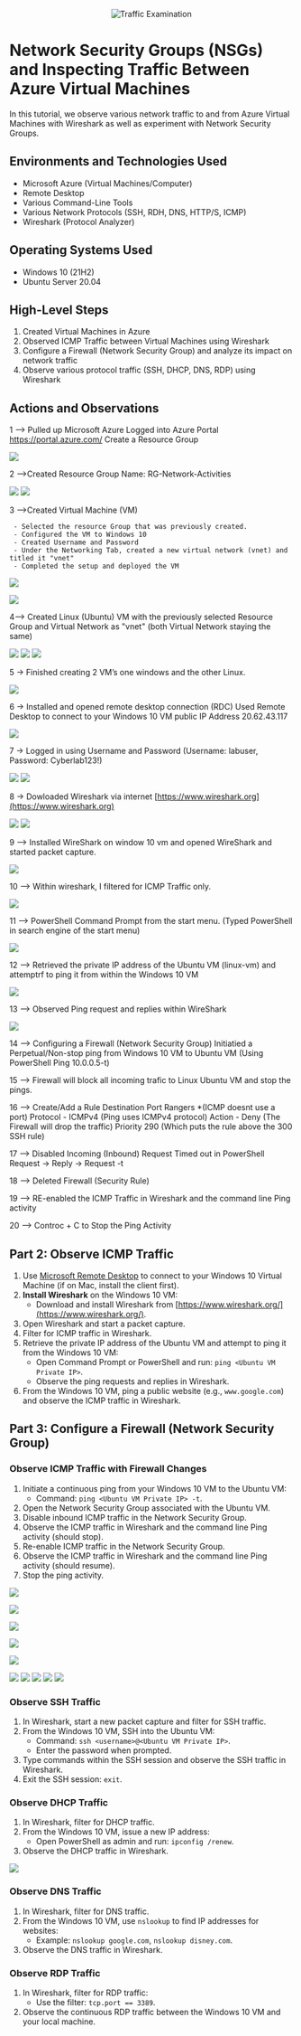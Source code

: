 <p align="center">
<img src="https://i.imgur.com/Ua7udoS.png" alt="Traffic Examination"/>
</p>

<h1>Network Security Groups (NSGs) and Inspecting Traffic Between Azure Virtual Machines</h1>
In this tutorial, we observe various network traffic to and from Azure Virtual Machines with Wireshark as well as experiment with Network Security Groups. <br />


<h2>Environments and Technologies Used</h2>

- Microsoft Azure (Virtual Machines/Computer)
- Remote Desktop
- Various Command-Line Tools
- Various Network Protocols (SSH, RDH, DNS, HTTP/S, ICMP)
- Wireshark (Protocol Analyzer)

<h2>Operating Systems Used </h2>

- Windows 10 (21H2)
- Ubuntu Server 20.04

<h2>High-Level Steps</h2>

1. Created Virtual Machines in Azure
2. Observed ICMP Traffic between Virtual Machines using Wireshark
3. Configure a Firewall (Network Security Group) and analyze its impact on network traffic
4. Observe various protocol traffic (SSH, DHCP, DNS, RDP) using Wireshark

<h2>Actions and Observations</h2>

1 --> Pulled up Microsoft Azure
Logged into Azure Portal https://portal.azure.com/
Create a Resource Group

<img src="https://github.com/timothycooperjr/Exploring-Azure-and-Networking-Concepts/blob/7605c6284a77601d4890880754ce93fb92685782/2.jpeg">

2 -->Created Resource Group Name: RG-Network-Activities

<img src="https://github.com/timothycooperjr/Exploring-Azure-and-Networking-Concepts/blob/83b3f03e33d9b34e0cb4d358403c221405f268ca/3.jpeg">

<img src="https://github.com/timothycooperjr/Exploring-Azure-and-Networking-Concepts/blob/1ee17510e69d8d1d5a445e78a120c981ed24a1c6/4.jpeg">

3 -->Created Virtual Machine (VM)

     - Selected the resource Group that was previously created.
     - Configured the VM to Windows 10
     - Created Username and Password
     - Under the Networking Tab, created a new virtual network (vnet) and titled it "vnet"
     - Completed the setup and deployed the VM


<img src="https://github.com/timothycooperjr/Exploring-Azure-and-Networking-Concepts/blob/375cbda14c3c3ac18e143fee25cd9dd6dca77e7a/6.jpeg"><br />

<img src="https://github.com/timothycooperjr/Exploring-Azure-and-Networking-Concepts/blob/50c6838b5ff55194848b155d57ab235edef4d291/7.jpeg">

4--> Created Linux (Ubuntu) VM with the previously selected Resource Group and Virtual Network as "vnet" (both Virtual Network staying the same)

<img src="https://github.com/timothycooperjr/Exploring-Azure-and-Networking-Concepts/blob/5e9eef3599a01daf9e20c9c995a37ce48b2fa55c/9.png">

<img src="https://github.com/timothycooperjr/Exploring-Azure-and-Networking-Concepts/blob/5e9eef3599a01daf9e20c9c995a37ce48b2fa55c/10.png">

<img src="https://github.com/timothycooperjr/Exploring-Azure-and-Networking-Concepts/blob/5e9eef3599a01daf9e20c9c995a37ce48b2fa55c/11.png">

5 -> Finished creating 2 VM’s one windows and the other Linux.


<img src="https://github.com/timothycooperjr/Exploring-Azure-and-Networking-Concepts/blob/5e9eef3599a01daf9e20c9c995a37ce48b2fa55c/12.png">

6 -> Installed and opened remote desktop connection (RDC)
      Used Remote Desktop to connect to your Windows 10 VM public IP Address 20.62.43.117

      
<img src="https://github.com/timothycooperjr/Exploring-Azure-and-Networking-Concepts/blob/5e9eef3599a01daf9e20c9c995a37ce48b2fa55c/13.png">

7 -> Logged in using Username and Password
(Username: labuser, Password: Cyberlab123!)


<img src="https://github.com/timothycooperjr/Exploring-Azure-and-Networking-Concepts/blob/5e9eef3599a01daf9e20c9c995a37ce48b2fa55c/14.png">

<img src="https://github.com/timothycooperjr/Exploring-Azure-and-Networking-Concepts/blob/5e9eef3599a01daf9e20c9c995a37ce48b2fa55c/15.png">

8 -> Dowloaded Wireshark via internet [https://www.wireshark.org](https://www.wireshark.org)

<img src="https://github.com/timothycooperjr/Exploring-Azure-and-Networking-Concepts/blob/5e9eef3599a01daf9e20c9c995a37ce48b2fa55c/16.png">

<img src="https://github.com/timothycooperjr/Exploring-Azure-and-Networking-Concepts/blob/3d775501f6c2651b083d7e1f79fe449e60e000a2/17.png">

9 --> Installed WireShark on window 10 vm and opened WireShark and started packet capture.

<img src="https://github.com/timothycooperjr/Exploring-Azure-and-Networking-Concepts/blob/3d775501f6c2651b083d7e1f79fe449e60e000a2/18.png">

10 --> Within wireshark, I filtered for ICMP Traffic only.

<img src="https://github.com/timothycooperjr/Exploring-Azure-and-Networking-Concepts/blob/cbc329756f2e187b6ec2371190856be0be965280/20.png">

11 --> PowerShell Command Prompt from the start menu. (Typed PowerShell in search engine of the start menu)

<img src="https://github.com/timothycooperjr/Exploring-Azure-and-Networking-Concepts/blob/1762b444ca2583e02cb5acccdd64e72ea793bf22/22.png">

12 --> Retrieved the private IP address of the Ubuntu VM (linux-vm) and attemptrf to ping it from within the Windows 10 VM

<img src="https://github.com/timothycooperjr/Exploring-Azure-and-Networking-Concepts/blob/b42650f79369e566f96227bf2ba305f815022ab4/21.2.png">

13 --> Observed Ping request and replies within WireShark

<img src="https://github.com/timothycooperjr/Exploring-Azure-and-Networking-Concepts/blob/b42650f79369e566f96227bf2ba305f815022ab4/24.png">

14 --> Configuring a Firewall (Network Security Group)
Initiatied a Perpetual/Non-stop ping from Windows 10 VM to Ubuntu VM (Using PowerShell Ping 10.0.0.5-t)

15 --> Firewall will block all incoming trafic to Linux Ubuntu VM and stop the pings.

16 --> Create/Add a Rule
Destination Port Rangers *(ICMP doesnt use a port)
Protocol - ICMPv4 (Ping uses ICMPv4 protocol)
Action - Deny (The Firewall will drop the traffic)
Priority 290 (Which puts the rule above the 300 SSH rule)

17 --> Disabled Incoming (Inbound)
Request Timed out in PowerShell
Request -> Reply -> Request -t

18 --> Deleted Firewall (Security Rule)

19 --> RE-enabled the ICMP Traffic in Wireshark and the command line Ping activity

20 --> Controc + C to Stop the Ping Activity

## Part 2: Observe ICMP Traffic

1. Use [Microsoft Remote Desktop](https://apps.microsoft.com/store) to connect to your Windows 10 Virtual Machine (if on Mac, install the client first).
2. **Install Wireshark** on the Windows 10 VM:
   - Download and install Wireshark from [https://www.wireshark.org/](https://www.wireshark.org/).
3. Open Wireshark and start a packet capture.
4. Filter for ICMP traffic in Wireshark.
5. Retrieve the private IP address of the Ubuntu VM and attempt to ping it from the Windows 10 VM:
   - Open Command Prompt or PowerShell and run: `ping <Ubuntu VM Private IP>`.
   - Observe the ping requests and replies in Wireshark.
6. From the Windows 10 VM, ping a public website (e.g., `www.google.com`) and observe the ICMP traffic in Wireshark.
 
## Part 3: Configure a Firewall (Network Security Group)

### Observe ICMP Traffic with Firewall Changes

1. Initiate a continuous ping from your Windows 10 VM to the Ubuntu VM:
   - Command: `ping <Ubuntu VM Private IP> -t`.
2. Open the Network Security Group associated with the Ubuntu VM.
3. Disable inbound ICMP traffic in the Network Security Group.
4. Observe the ICMP traffic in Wireshark and the command line Ping activity (should stop).
5. Re-enable ICMP traffic in the Network Security Group.
6. Observe the ICMP traffic in Wireshark and the command line Ping activity (should resume).
7. Stop the ping activity.

<p>
<img src="https://github.com/timothycooperjr/timothycooperjr-Configuring-a-Firewall-Network-Security-Group-/blob/17c0bf559d8304a0cc2164007124d81135ea8385/2.png"></p>

<p>
<img src="https://github.com/timothycooperjr/timothycooperjr-Configuring-a-Firewall-Network-Security-Group-/blob/17c0bf559d8304a0cc2164007124d81135ea8385/3.png"></p>

<p>
<img src="https://github.com/timothycooperjr/timothycooperjr-Configuring-a-Firewall-Network-Security-Group-/blob/17c0bf559d8304a0cc2164007124d81135ea8385/4.png"></p>

<img src="https://github.com/timothycooperjr/timothycooperjr-Configuring-a-Firewall-Network-Security-Group-/blob/f25ae257ecb5afd863057d16cf53d6cf5da78fde/Configuring%20a%20Firewall.png">

<p>
<img src="https://github.com/timothycooperjr/timothycooperjr-Configuring-a-Firewall-Network-Security-Group-/blob/17c0bf559d8304a0cc2164007124d81135ea8385/5.png">
</p>

<img src="https://github.com/timothycooperjr/timothycooperjr-Configuring-a-Firewall-Network-Security-Group-/blob/f25ae257ecb5afd863057d16cf53d6cf5da78fde/Configuring%20a%20Firewall%202.png">

<img src="https://github.com/timothycooperjr/timothycooperjr-Configuring-a-Firewall-Network-Security-Group-/blob/f25ae257ecb5afd863057d16cf53d6cf5da78fde/Configuring%20a%20Firewall%203.png">

<img src="https://github.com/timothycooperjr/timothycooperjr-Configuring-a-Firewall-Network-Security-Group-/blob/f25ae257ecb5afd863057d16cf53d6cf5da78fde/Configuring%20a%20Firewall%204.png">

<img src="https://github.com/timothycooperjr/timothycooperjr-Configuring-a-Firewall-Network-Security-Group-/blob/f25ae257ecb5afd863057d16cf53d6cf5da78fde/Configuring%20a%20Firewall%205.png">

<img src="https://github.com/timothycooperjr/timothycooperjr-Configuring-a-Firewall-Network-Security-Group-/blob/f25ae257ecb5afd863057d16cf53d6cf5da78fde/Configuring%20a%20Firewall%206.png">

### Observe SSH Traffic

1. In Wireshark, start a new packet capture and filter for SSH traffic.
2. From the Windows 10 VM, SSH into the Ubuntu VM:
   - Command: `ssh <username>@<Ubuntu VM Private IP>`.
   - Enter the password when prompted.
3. Type commands within the SSH session and observe the SSH traffic in Wireshark.
4. Exit the SSH session: `exit`.

### Observe DHCP Traffic

1. In Wireshark, filter for DHCP traffic.
2. From the Windows 10 VM, issue a new IP address:
   - Open PowerShell as admin and run: `ipconfig /renew`.
3. Observe the DHCP traffic in Wireshark.

<img src="https://github.com/timothycooperjr/Exploring-Azure-and-Networking-Concepts/blob/c4ee181d005383896d3bc7fcd133601f53515fcb/DHCP%202.png">

### Observe DNS Traffic

1. In Wireshark, filter for DNS traffic.
2. From the Windows 10 VM, use `nslookup` to find IP addresses for websites:
   - Example: `nslookup google.com`, `nslookup disney.com`.
3. Observe the DNS traffic in Wireshark.

### Observe RDP Traffic

1. In Wireshark, filter for RDP traffic:
   - Use the filter: `tcp.port == 3389`.
2. Observe the continuous RDP traffic between the Windows 10 VM and your local machine.

 

















